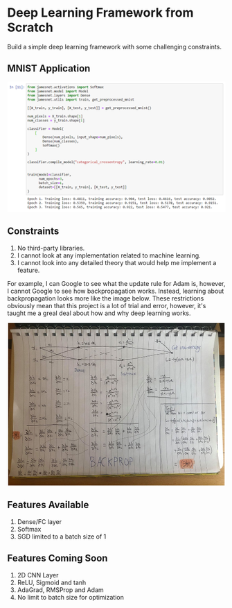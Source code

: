 # Deep Learning Framework from Scratch

Build a simple deep learning framework with some challenging constraints.

## MNIST Application

<img src="images_for_readme/mnist_application_in_jupyter.PNG" width="800">

## Constraints

1. No third-party libraries.
2. I cannot look at any implementation related to machine learning.
3. I cannot look into any detailed theory that would help me implement a feature.

For example, I can Google to see what the update rule for Adam is, however, I cannot Google to see how backpropagation works. Instead, learning about backpropagation looks more like the image below. These restrictions obviously mean that this project is a lot of trial and error, however, it's taught me a greal deal about how and why deep learning works.

<p align="center">
  <img src="images_for_readme/backprop_simple_example.jpg" width="500">
</p>

## Features Available 

1. Dense/FC layer
2. Softmax
3. SGD limited to a batch size of 1

## Features Coming Soon

1. 2D CNN Layer
2. ReLU, Sigmoid and tanh
3. AdaGrad, RMSProp and Adam
4. No limit to batch size for optimization


